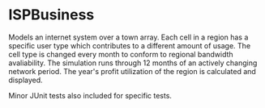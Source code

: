 # ISPBusiness
Models an internet system over a town array.
Each cell in a region has a specific user type which contributes to a different amount of usage. The cell type is changed every month to conform to regional bandwidth avaliability. The simulation runs through 12 months of an actively changing network period. The year's profit utilization of the region is calculated and displayed. 

Minor JUnit tests also included for specific tests.
